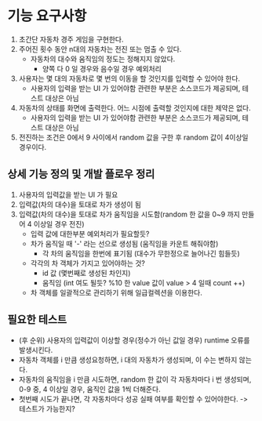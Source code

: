 # 기능 요구사항

1. 초간단 자동차 경주 게임을 구현한다.
2. 주어진 횟수 동안 n대의 자동차는 전진 또는 멈출 수 있다.
    - 자동차의 대수와 움직임의 정도는 정해지지 않았다.
        - 양쪽 다 0 일 경우와 음수일 경우 예외처리
3. 사용자는 몇 대의 자동차로 몇 번의 이동을 할 것인지를 입력할 수 있어야 한다.
    - 사용자의 입력을 받는 UI 가 있어야함 관련한 부분은 소스코드가 제공되며, 테스트 대상은 아님
4. 자동차의 상태를 화면에 출력한다. 어느 시점에 출력할 것인지에 대한 제약은 없다.
    - 사용자의 입력을 받는 UI 가 있어야함 관련한 부분은 소스코드가 제공되며, 테스트 대상은 아님
5. 전진하는 조건은 0에서 9 사이에서 random 값을 구한 후 random 값이 4이상일 경우이다.

## 상세 기능 정의 및 개발 플로우 정리

1. 사용자의 입력값을 받는 UI 가 필요
2. 입력값(차의 대수)을 토대로 차가 생성이 됨
3. 입력값(차의 대수)을 토대로 차가 움직임을 시도함(random 한 값을 0~9 까지 만들어 4 이상일 경우 전진)
    - 입력 값에 대한부분 예외처리가 필요할듯?
    - 차가 움직일 때 '-' 라는 선으로 생성됨 (움직임을 카운트 해줘야함)
        - 각 차의 움직임을 한번에 표기됨 (대수가 무한정으로 늘어나긴 힘들듯)
    - 각각의 차 객체가 가지고 있어야하는 것?
        - id 값 (몇번째로 생성된 차인지)
        - 움직임 (int 여도 될듯? %10 한 value 값이 value > 4 일때 count ++)
    - 차 객체를 일괄적으로 관리하기 위해 일급컬렉션을 이용한다.

## 필요한 테스트

- (후 순위) 사용자의 입력값이 이상할 경우(정수가 아닌 값일 경우) runtime 오류를 발생시킨다.
- 자동차 객체를 i 만큼 생성요청하면, i 대의 자동차가 생성되며, 이 수는 변하지 않는다.
- 자동차의 움직임을 i 만큼 시도하면, random 한 값이 각 자동차마다 i 번 생성되며, 0-9 중, 4 이상일 경우, 움직인 값을 1씩 더해준다.
- 첫번째 시도가 끝나면, 각 자동차마다 성공 실패 여부를 확인할 수 있어야한다. -> 테스트가 가능한지?

